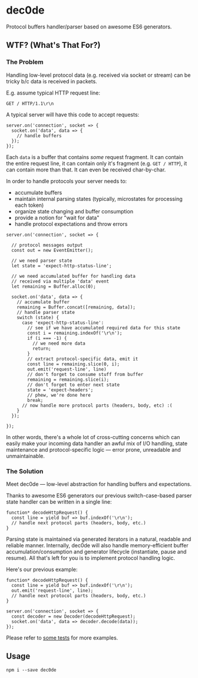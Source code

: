 # dec0de

Protocol buffers handler/parser based on awesome ES6 generators.

## WTF? (What's That For?)

### The Problem

Handling low-level protocol data (e.g. received via socket or stream)
can be tricky b/c data is received in packets.

E.g. assume typical HTTP request line:

```
GET / HTTP/1.1\r\n
```

A typical server will have this code to accept requests:

```es6
server.on('connection', socket => {
  socket.on('data', data => {
    // handle buffers
  });
});
```

Each `data` is a buffer that contains _some_ request fragment.
It can contain the entire request line, it can contain only it's fragment
(e.g. `GET / HTTP`), it can contain more than that.
It can even be received char-by-char.

In order to handle protocols your server needs to:

  * accumulate buffers
  * maintain internal parsing states (typically, microstates for processing each token)
  * organize state changing and buffer consumption
  * provide a notion for "wait for data"
  * handle protocol expectations and throw errors

```es6
server.on('connection', socket => {

  // protocol messages output
  const out = new EventEmitter();

  // we need parser state
  let state = 'expect-http-status-line';

  // we need accumulated buffer for handling data
  // received via multiple 'data' event
  let remaining = Buffer.alloc(0);

  socket.on('data', data => {
    // accumulate buffer
    remaining = Buffer.concat([remaining, data]);
    // handle parser state
    switch (state) {
      case 'expect-http-status-line':
        // see if we have accumulated required data for this state
        const i = remaining.indexOf('\r\n');
        if (i === -1) {
          // we need more data
          return;
        }
        // extract protocol-specific data, emit it
        const line = remaining.slice(0, i);
        out.emit('request-line', line)
        // don't forget to consume stuff from buffer
        remaining = remaining.slice(i);
        // don't forget to enter next state
        state = 'expect-headers';
        // phew, we're done here
        break;
      // now handle more protocol parts (headers, body, etc) :(
    }
  });

});
```

In other words, there's a whole lot of cross-cutting concerns which can easily
make your incoming data handler an awful mix of I/O handling, state maintenance
and protocol-specific logic — error prone, unreadable and unmaintainable.

### The Solution

Meet dec0de — low-level abstraction for handling buffers and expectations.

Thanks to awesome ES6 generators our previous switch-case-based parser state
handler can be written in a single line:

```es6
function* decodeHttpRequest() {
  const line = yield buf => buf.indexOf('\r\n');
  // handle next protocol parts (headers, body, etc.)
}
```

Parsing state is maintained via generated iterators in a natural, readable and reliable manner.
Internally, dec0de will also handle memory-efficient buffer accumulation/consumption
and generator lifecycle (instantiate, pause and resume). All that's left for you is
to implement protocol handling logic.

Here's our previous example:

```es6
function* decodeHttpRequest() {
  const line = yield buf => buf.indexOf('\r\n');
  out.emit('request-line', line);
  // handle next protocol parts (headers, body, etc.)
}

server.on('connection', socket => {
  const decoder = new Decoder(decodeHttpRequest);
  socket.on('data', data => decoder.decode(data));
});
```

Please refer to [some tests](test/) for more examples.

## Usage

```
npm i --save dec0de
```

